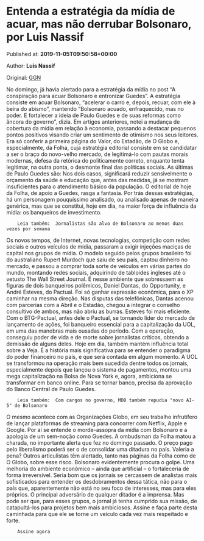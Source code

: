 
# Entenda a estratégia da mídia de acuar, mas não derrubar Bolsonaro, por Luis Nassif

Published at: **2019-11-05T09:50:58+00:00**

Author: **Luis Nassif**

Original: [GGN](https://jornalggn.com.br/artigos/entenda-a-estrategia-da-midia-de-acuar-mas-nao-derrubar-bolsonaro-por-luis-nassif/)

No domingo, já havia alertado para a estratégia da mídia no post “A conspiração para acuar Bolsonaro e entronizar Guedes”. A estratégia consiste em acuar Bolsonaro, “acelerar o carro e, depois, recuar, com ele à beira do abismo”, mantendo “Bolsonaro acuado, enfraquecido, mas no poder. E fortalecer a ideia de Paulo Guedes e de suas reformas como âncora do governo”, dizia.
Em artigos anteriores, notei a mudança de cobertura da mídia em relação à economia, passando a destacar pequenos pontos positivos visando criar um sentimento de otimismo nos seus leitores.
Era só conferir a primeira página do Valor, do Estadão, de O Globo e, especialmente, da Folha, cuja estratégia editorial consiste em se candidatar a ser o braço do novo-velho mercado, de legitimá-lo com pautas morais modernas, defesa da retórica do politicamente correto, enquanto tenta legitimar, na outra ponta, o desmonte final das políticas sociais.
As últimas de Paulo Guedes são:
Nos dois casos, significará reduzir sensivelmente o orçamento da saúde e educação que, antes das medidas, já se mostram insuficientes para o atendimento básico da população.
O editorial de hoje da Folha, de apoio a Guedes, rasga a fantasia.
Por trás dessas estratégias, há um personagem pouquíssimo analisado, ou analisado apenas de maneira genérica, mas que se constitui, hoje em dia, na maior força de influência da mídia: os banqueiros de investimento.

        Leia também:  Jornalistas são alvo de Bolsonaro ao menos duas vezes por semana
      
Os novos tempos, de Internet, novas tecnologias, competição com redes sociais e outros veículos de mídia, passaram a exigir injeções maciças de capital nos grupos de mídia.
O modelo seguido pelos grupos brasileiro foi do australiano Rupert Murdoch que saiu de seu país, captou dinheiro no mercado, e passou a comprar toda sorte de veículos em várias partes do mundo, montando redes sociais, adquirindo de tabloides ingleses até o vetusto The Wall Street Journal.
É nesse ambiente que sobressaem as figuras de dois banqueiros polêmicos, Daniel Dantas, do Opportunity, e André Esteves, do Pactual. Foi só ganhar expressão econômica, para o XP caminhar na mesma direção.
Nas disputas das telefônicas, Dantas acenou com parcerias com a Abril e o Estadão, chegou a integrar o conselho consultivo de ambos, mas não abriu as burras.
Esteves foi mais eficiente. Com o BTG-Pactual, antes dele o Pactual, se tornando líder do mercado de lançamento de ações, foi banqueiro essencial para a capitalização da UOL, em uma das manobras mais ousadas do período. Com a operação, conseguiu poder de vida e de morte sobre jornalistas críticos, obtendo a demissão de alguns deles. Hoje em dia, também mantém influência total sobre a Veja.
É a história mais significativa para se entender o paradigma do poder financeiro no país, e que será contada em algum momento.
A UOL se transformou na operação mais bem sucedida dentre todos os jornais, especialmente depois que lançou o sistema de pagamentos, montou uma mega capitalização na Bolsa de Nova York e, agora, ambiciona se transformar em banco online. Para se tornar banco, precisa da aprovação do Banco Central de Paulo Guedes.

        Leia também:  Com cargos no governo, MDB também repudia "novo AI-5" de Bolsonaro
      
O mesmo acontece com as Organizações Globo, em seu trabalho infrutífero de lançar plataformas de streaming para concorrer com Netflix, Apple e Google.
Por aí se entende o morde-assopra da mídia com Bolsonaro e a apologia de um sem-noção como Guedes.
A ombudsman da Folha matou a charada, no importante alerta que fez no domingo passado. O preço pago pelo liberalismo poderá ser o de consolidar uma ditadura no país. Valeria a pena? Outros articulistas têm alertado, tanto nas páginas da Folha como de O Globo, sobre esse risco. Bolsonaro evidentemente procura o golpe. Uma melhoria do ambiente econômico – ainda que artificial – o fortaleceria de forma irreversível.
Seria bom que os jornais se cercassem de analistas mais sofisticados para entender os desdobramentos dessa tática, não para o país que, aparentemente não está no seu foco de interesses, mas para eles próprios. O principal adversário de qualquer ditador é a imprensa.
Mas pode ser que, para esses grupos, o jornal já tenha cumprido sua missão, de catapultá-los para projetos bem mais ambiciosos.
Assine e faça parte desta caminhada para que ele se torne um veículo cada vez mais respeitado e forte.

        Assine agora
      
